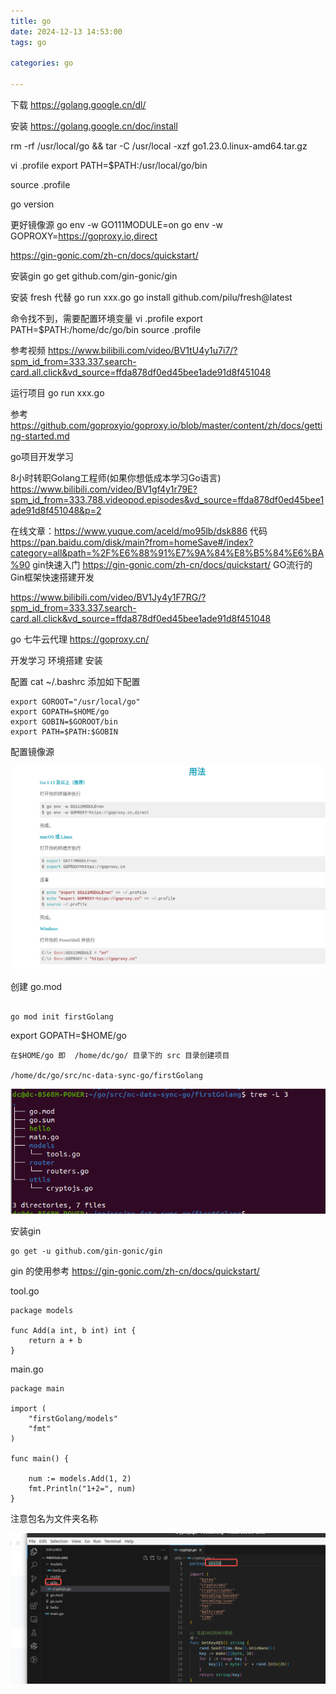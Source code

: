 ```yaml
---
title: go
date: 2024-12-13 14:53:00
tags: go

categories: go

---
```





下载
https://golang.google.cn/dl/

安装
https://golang.google.cn/doc/install


rm -rf /usr/local/go && tar -C /usr/local -xzf go1.23.0.linux-amd64.tar.gz

vi .profile
export PATH=$PATH:/usr/local/go/bin

source .profile

go version

更好镜像源
go env -w GO111MODULE=on
go env -w GOPROXY=https://goproxy.io,direct


https://gin-gonic.com/zh-cn/docs/quickstart/

安装gin
go get github.com/gin-gonic/gin


安装 fresh 代替 go run xxx.go
go install github.com/pilu/fresh@latest

命令找不到，需要配置环境变量
vi .profile
export PATH=$PATH:/home/dc/go/bin
source .profile



参考视频
https://www.bilibili.com/video/BV1tU4y1u7i7/?spm_id_from=333.337.search-card.all.click&vd_source=ffda878df0ed45bee1ade91d8f451048


运行项目
go run xxx.go


参考
https://github.com/goproxyio/goproxy.io/blob/master/content/zh/docs/getting-started.md



go项目开发学习

8小时转职Golang工程师(如果你想低成本学习Go语言)
https://www.bilibili.com/video/BV1gf4y1r79E?spm_id_from=333.788.videopod.episodes&vd_source=ffda878df0ed45bee1ade91d8f451048&p=2

在线文章：https://www.yuque.com/aceld/mo95lb/dsk886
代码
https://pan.baidu.com/disk/main?from=homeSave#/index?category=all&path=%2F%E6%88%91%E7%9A%84%E8%B5%84%E6%BA%90
gin快速入门
https://gin-gonic.com/zh-cn/docs/quickstart/
GO流行的Gin框架快速搭建开发

https://www.bilibili.com/video/BV1Jy4y1F7RG/?spm_id_from=333.337.search-card.all.click&vd_source=ffda878df0ed45bee1ade91d8f451048

go 七牛云代理
https://goproxy.cn/



开发学习
环境搭建
安装

配置
cat ~/.bashrc 添加如下配置

```
export GOROOT="/usr/local/go"
export GOPATH=$HOME/go
export GOBIN=$GOROOT/bin
export PATH=$PATH:$GOBIN

```

配置镜像源


![](../images/go_01.png)



创建 go.mod

```

go mod init firstGolang

```
export GOPATH=$HOME/go

```
在$HOME/go 即  /home/dc/go/ 目录下的 src 目录创建项目

/home/dc/go/src/nc-data-sync-go/firstGolang

```

![](../images/go_02.png)

安装gin 

```
go get -u github.com/gin-gonic/gin

```
gin 的使用参考
https://gin-gonic.com/zh-cn/docs/quickstart/

tool.go

```
package models

func Add(a int, b int) int {
    return a + b
}

```

main.go


```
package main

import (
    "firstGolang/models"
    "fmt"
)

func main() {

    num := models.Add(1, 2)
    fmt.Println("1+2=", num)
}

```

注意包名为文件夹名称


![](../images/go_03.png)
